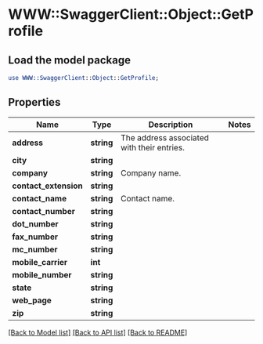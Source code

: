 # WWW::SwaggerClient::Object::GetProfile

## Load the model package
```perl
use WWW::SwaggerClient::Object::GetProfile;
```

## Properties
Name | Type | Description | Notes
------------ | ------------- | ------------- | -------------
**address** | **string** | The address associated with their entries.  | 
**city** | **string** |  | 
**company** | **string** | Company name.  | 
**contact_extension** | **string** |  | 
**contact_name** | **string** | Contact name.  | 
**contact_number** | **string** |  | 
**dot_number** | **string** |  | 
**fax_number** | **string** |  | 
**mc_number** | **string** |  | 
**mobile_carrier** | **int** |  | 
**mobile_number** | **string** |  | 
**state** | **string** |  | 
**web_page** | **string** |  | 
**zip** | **string** |  | 

[[Back to Model list]](../README.md#documentation-for-models) [[Back to API list]](../README.md#documentation-for-api-endpoints) [[Back to README]](../README.md)


